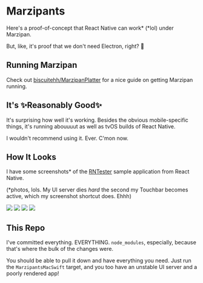 # Marzipants

Here's a proof-of-concept that React Native can work* (*lol) under Marzipan.

But, like, it's proof that we don't need Electron, right? 💪

## Running Marzipan

Check out [biscuitehh/MarzipanPlatter](https://github.com/biscuitehh/MarzipanPlatter) for a nice guide on getting Marzipan running.

## It's ✨Reasonably Good✨

It's surprising how well it's working. Besides the obvious mobile-specific things, it's running abouuuut as well as tvOS builds of React Native.

I wouldn't recommend using it. Ever. C'mon now.

## How It Looks

I have some screenshots* of the [RNTester](https://github.com/facebook/react-native/tree/master/RNTester) sample application from React Native.

(*photos, lols. My UI server dies _hard_ the second my Touchbar becomes active, which my screenshot shortcut does. Ehhh)

![](http://hi.notjo.sh/2c2W2w0J0U2M/DfNVhQUXUAIFt7b.jpg%20large.jpeg)
![](http://hi.notjo.sh/3o2f153c3h3n/DfNVeu0XcAEuLcM.jpg%20large.jpeg)
![](http://hi.notjo.sh/1B03143k2m0t/DfNVhS9W4AIUVG9.jpg%20large.jpeg)
![](http://hi.notjo.sh/3w3L2s3H2T1d/DfNVhNeXcAA4S-I.jpg%20large.jpeg)

## This Repo

I've committed everything. EVERYTHING. `node_modules`, especially, because that's where the bulk of the changes were.

You should be able to pull it down and have everything you need. Just run the `MarzipantsMacSwift` target, and you too have an unstable UI server and a poorly rendered app!
